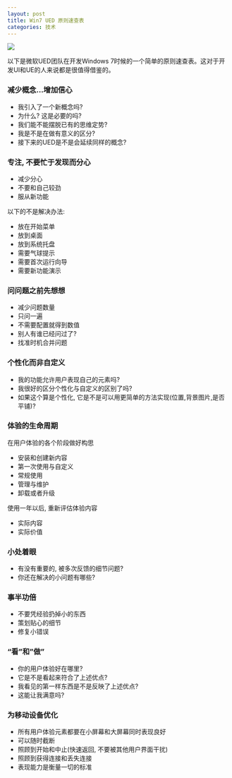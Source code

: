 ```yaml
---
layout: post
title: Win7 UED 原则速查表
categories: 技术
---
```

![](http://ww1.sinaimg.cn/large/4b91f9d5gy1g1s37lbqmbj20eg09h12c.jpg)

以下是微软UED团队在开发Windows 7时候的一个简单的原则速查表。这对于开发UI和UE的人来说都是很值得借鉴的。

### **减少概念…增加信心**

- 我引入了一个新概念吗?
- 为什么? 这是必要的吗?
- 我们能不能摆脱已有的思维定势?
- 我是不是在做有意义的区分?
- 接下来的UED是不是会延续同样的概念?

### **专注, 不要忙于发现而分心**

- 减少分心
- 不要和自己较劲
- 服从新功能

以下的不是解决办法:

- 放在开始菜单
- 放到桌面
- 放到系统托盘
- 需要气球提示
- 需要首次运行向导
- 需要新功能演示

### **问问题之前先想想**

- 减少问题数量
- 只问一遍
- 不需要配置就得到数值
- 别人有谁已经问过了?
- 找准时机合并问题

### 个性化而非自定义

- 我的功能允许用户表现自己的元素吗?
- 我很好的区分个性化与自定义的区别了吗?
- 如果这个算是个性化, 它是不是可以用更简单的方法实现(位置,背景图片,是否平铺)?

### 体验的生命周期

在用户体验的各个阶段做好构思

- 安装和创建新内容
- 第一次使用与自定义
- 常规使用
- 管理与维护
- 卸载或者升级

使用一年以后, 重新评估体验内容

- 实际内容
- 实际价值

### 小处着眼

- 有没有重要的, 被多次反馈的细节问题?
- 你还在解决的小问题有哪些?

### 事半功倍

- 不要凭经验扔掉小的东西
- 策划贴心的细节
- 修复小错误

### “看”和”做”

- 你的用户体验好在哪里?
- 它是不是看起来符合了上述优点?
- 我看见的第一样东西是不是反映了上述优点?
- 这能让我满意吗?

### 为移动设备优化

- 所有用户体验元素都要在小屏幕和大屏幕同时表现良好
- 可以随时截断
- 照顾到开始和中止(快速返回, 不要被其他用户界面干扰)
- 照顾到获得连接和丢失连接
- 表现能力是衡量一切的标准

